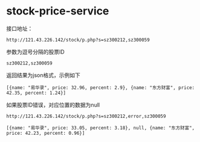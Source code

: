 # stock-price-service

接口地址：

    http://121.43.226.142/stock/p.php?s=sz300212,sz300059
    
参数为逗号分隔的股票ID

    sz300212,sz300059
    
返回结果为json格式，示例如下

    [{name: "易华录", price: 32.96, percent: 2.9}, {name: "东方财富", price: 42.35, percent: 1.24}]
    
如果股票ID错误，对应位置的数据为null

    http://121.43.226.142/stock/p.php?s=sz300212,error,sz300059
    
    [{name: "易华录", price: 33.05, percent: 3.18}, null, {name: "东方财富", price: 42.23, percent: 0.96}]
